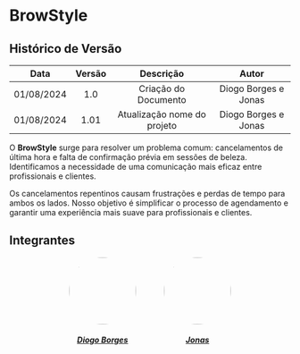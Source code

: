 # BrowStyle

##  Histórico de Versão

| **Data** | **Versão** | **Descrição** | **Autor** |
| :--------: | :--------: | :--------:  | :--------: | 
| 01/08/2024 | 1.0 | Criação do Documento  | Diogo Borges e Jonas |
| 01/08/2024 | 1.01 | Atualização nome do projeto  | Diogo Borges e Jonas |

O **BrowStyle** surge para resolver um problema comum: cancelamentos de última hora e falta de confirmação prévia em sessões de beleza. Identificamos a necessidade de uma comunicação mais eficaz entre profissionais e clientes.

Os cancelamentos repentinos causam frustrações e perdas de tempo para ambos os lados. Nosso objetivo é simplificar o processo de agendamento e garantir uma experiência mais suave para profissionais e clientes.

## Integrantes 

<center>

<div style="display: flex; flex-direction: row; gap: 50px; flex-wrap: wrap; justify-content: center;" >
    <div>
        <a href="https://github.com/DigogSXD">
                <img style="border-radius: 50%;" src="https://github.com/DigogSXD.png" width="120px;"/>
                <h5 class="text-center">Diogo Borges</h5>
        </a>
    </div>
    <div>
        <a href="https://github.com/">
                <img style="border-radius: 50%;" src="https://github.com/.png" width="120px;"/>
                <h5 class="text-center">Jonas</h5>
        </a>
    </div>
</div>
    
</center>
